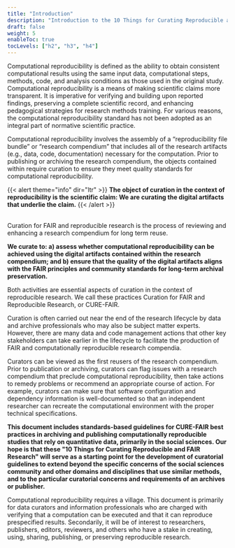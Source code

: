 ```yaml
---
title: "Introduction"
description: "Introduction to the 10 Things for Curating Reproducible and FAIR Research"
draft: false
weight: 5
enableToc: true
tocLevels: ["h2", "h3", "h4"]
---
```

Computational reproducibility is defined as the ability to obtain consistent computational results using the same input data, computational steps, methods, code, and analysis conditions as those used in the original study. Computational reproducibility is a means of making scientific claims more transparent. It is imperative for verifying and building upon reported findings, preserving a complete scientific record, and enhancing pedagogical strategies for research methods training. For various reasons, the computational reproducibility standard has not been adopted as an integral part of normative scientific practice.

Computational reproducibility involves the assembly of a “reproducibility file bundle” or “research compendium” that includes all of the research artifacts (e.g., data, code, documentation) necessary for the computation. Prior to publishing or archiving the research compendium, the objects contained within require curation to ensure they meet quality standards for computational reproducibility.

{{< alert theme="info" dir="ltr" >}}
**The object of curation in the context of reproducibility is the scientific claim: We are curating the digital artifacts that underlie the claim.**
{{< /alert >}}

<br>Curation for FAIR and reproducible research is the process of reviewing and enhancing a research compendium for long term reuse.

**We curate to: a) assess whether computational reproducibility can be achieved using the digital artifacts contained within the research compendium; and b) ensure that the quality of the digital artifacts aligns with the FAIR principles and community standards for long-term archival preservation.**

Both activities are essential aspects of curation in the context of reproducible research. We call these practices Curation for FAIR and Reproducible Research, or CURE-FAIR.

Curation is often carried out near the end of the research lifecycle by data and archive professionals who may also be subject matter experts. However, there are many data and code management actions that other key stakeholders can take earlier in the lifecycle to facilitate the production of FAIR and computationally reproducible research compendia.

Curators can be viewed as the first reusers of the research compendium. Prior to publication or archiving, curators can flag issues with a research compendium that preclude computational reproducibility, then take actions to remedy problems or recommend an appropriate course of action. For example, curators can make sure that software configuration and dependency information is well-documented so that an independent researcher can recreate the computational environment with the proper technical specifications.

**This document includes standards-based guidelines for CURE-FAIR best practices in archiving and publishing computationally reproducible studies that rely on quantitative data, primarily in the social sciences. Our hope is that these "10 Things for Curating Reproducible and FAIR Research" will serve as a starting point for the development of curatorial guidelines to extend beyond the specific concerns of the social sciences community and other domains and disciplines that use similar methods, and to the particular curatorial concerns and requirements of an archives or publisher.**

Computational reproducibility requires a village. This document is primarily for data curators and information professionals who are charged with verifying that a computation can be executed and that it can reproduce prespecified results. Secondarily, it will be of interest to researchers, publishers, editors, reviewers, and others who have a stake in creating, using, sharing, publishing, or preserving reproducible research.
